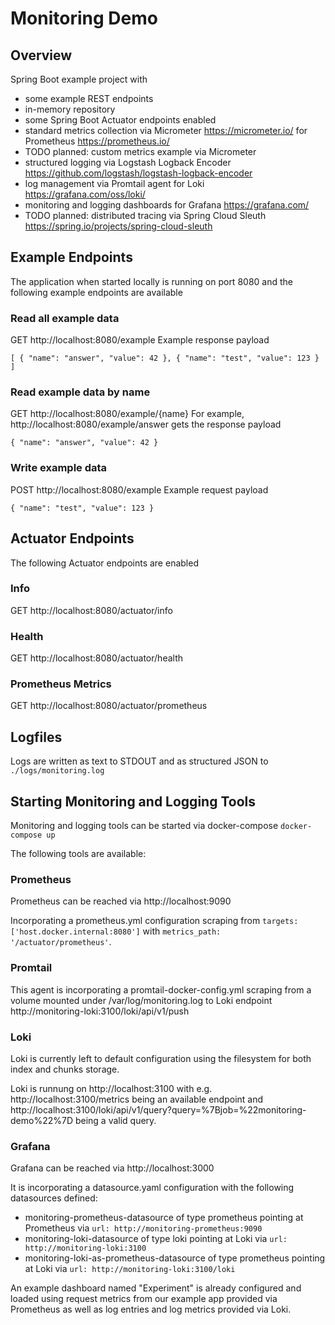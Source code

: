 # Monitoring Demo

## Overview
Spring Boot example project with 
- some example REST endpoints
- in-memory repository
- some Spring Boot Actuator endpoints enabled
- standard metrics collection via Micrometer https://micrometer.io/ for Prometheus https://prometheus.io/
- TODO planned: custom metrics example via Micrometer
- structured logging via Logstash Logback Encoder https://github.com/logstash/logstash-logback-encoder
- log management via Promtail agent for Loki https://grafana.com/oss/loki/
- monitoring and logging dashboards for Grafana https://grafana.com/
- TODO planned: distributed tracing via Spring Cloud Sleuth https://spring.io/projects/spring-cloud-sleuth

## Example Endpoints
The application when started locally is running on port 8080
and the following example endpoints are available

### Read all example data
GET http://localhost:8080/example
Example response payload

`[
     {
         "name": "answer",
         "value": 42
     },
     {
         "name": "test",
         "value": 123
     }
 ]`

### Read example data by name
GET http://localhost:8080/example/{name}
For example, http://localhost:8080/example/answer gets the response payload

`{
     "name": "answer",
     "value": 42
 }`

### Write example data
POST http://localhost:8080/example
Example request payload

`{
       "name": "test",
       "value": 123
}`

## Actuator Endpoints
The following Actuator endpoints are enabled

### Info
GET http://localhost:8080/actuator/info

### Health
GET http://localhost:8080/actuator/health

### Prometheus Metrics
GET http://localhost:8080/actuator/prometheus

## Logfiles
Logs are written as text to STDOUT 
and as structured JSON to `./logs/monitoring.log`

## Starting Monitoring and Logging Tools
Monitoring and logging tools can be started via docker-compose
`docker-compose up`

The following tools are available:

### Prometheus
Prometheus can be reached via http://localhost:9090

Incorporating a prometheus.yml configuration 
scraping from `targets: ['host.docker.internal:8080']`
with `metrics_path: '/actuator/prometheus'`.

### Promtail
This agent is incorporating a promtail-docker-config.yml
scraping from a volume mounted under /var/log/monitoring.log
to Loki endpoint http://monitoring-loki:3100/loki/api/v1/push

### Loki
Loki is currently left to default configuration using the filesystem
for both index and chunks storage.

Loki is runnung on http://localhost:3100 
with e.g. http://localhost:3100/metrics being an available endpoint
and http://localhost:3100/loki/api/v1/query?query=%7Bjob=%22monitoring-demo%22%7D being a valid query.

### Grafana
Grafana can be reached via http://localhost:3000

It is incorporating a datasource.yaml configuration
with the following datasources defined:
- monitoring-prometheus-datasource of type prometheus 
pointing at Prometheus via `url: http://monitoring-prometheus:9090`
- monitoring-loki-datasource of type loki
pointing at Loki via `url: http://monitoring-loki:3100`
- monitoring-loki-as-prometheus-datasource of type prometheus
pointing at Loki via `url: http://monitoring-loki:3100/loki`

An example dashboard named "Experiment" is already configured and loaded
using request metrics from our example app provided via Prometheus
as well as log entries and log metrics provided via Loki.
